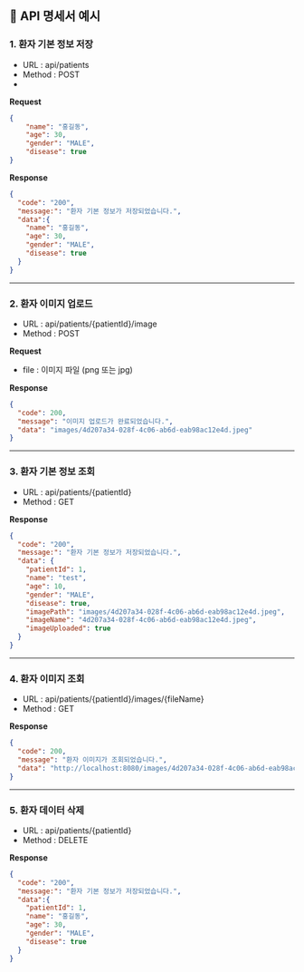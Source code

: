 
## 📑 API 명세서 예시

### 1. 환자 기본 정보 저장
- URL : api/patients
- Method : POST
-
**Request**
~~~json
{
    "name": "홍길동",
    "age": 30,
    "gender": "MALE",
    "disease": true
}
~~~
**Response**
```json
{
  "code": "200",
  "message:": "환자 기본 정보가 저장되었습니다.",
  "data":{
    "name": "홍길동",
    "age": 30,
    "gender": "MALE",
    "disease": true
  }
}
```

---

### 2. 환자 이미지 업로드
- URL : api/patients/{patientId}/image
- Method : POST

**Request**
- file : 이미지 파일 (png 또는 jpg)

**Response**
```json
{
  "code": 200,
  "message": "이미지 업로드가 완료되었습니다.",
  "data": "images/4d207a34-028f-4c06-ab6d-eab98ac12e4d.jpeg"
}
```

---

### 3. 환자 기본 정보 조회
- URL : api/patients/{patientId}
- Method : GET

**Response**
```json
{
  "code": "200",
  "message:": "환자 기본 정보가 저장되었습니다.",
  "data": {
    "patientId": 1,
    "name": "test",
    "age": 10,
    "gender": "MALE",
    "disease": true,
    "imagePath": "images/4d207a34-028f-4c06-ab6d-eab98ac12e4d.jpeg",
    "imageName": "4d207a34-028f-4c06-ab6d-eab98ac12e4d.jpeg",
    "imageUploaded": true
  }
}
```

---

### 4. 환자 이미지 조회
- URL : api/patients/{patientId}/images/{fileName}
- Method : GET


**Response**
```json
{
  "code": 200,
  "message": "환자 이미지가 조회되었습니다.",
  "data": "http://localhost:8080/images/4d207a34-028f-4c06-ab6d-eab98ac12e4d.jpeg"
}
```
---

### 5. 환자 데이터 삭제
- URL : api/patients/{patientId}
- Method : DELETE

**Response**
```json
{
  "code": "200",
  "message:": "환자 기본 정보가 저장되었습니다.",
  "data":{
    "patientId": 1,
    "name": "홍길동",
    "age": 30,
    "gender": "MALE",
    "disease": true
  }
}
```